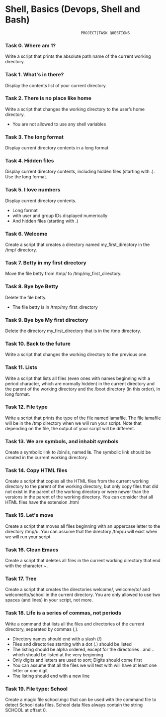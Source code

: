 # Shell, Basics (Devops, Shell and Bash)
                                      PROJECT|TASK QUESTIONS

### Task 0. Where am 1?

Write a script that prints the absolute path name of the current working directory.

### Task 1. What's in there?

Display the contents list of your current directory.

### Task 2. There is no place like home

Write a script that changes the working directory to the user’s home directory.
- You are not allowed to use any shell variables

### Task 3. The long format

Display current directory contents in a long format

### Task 4. Hidden files

Display current directory contents, including hidden files (starting with .). Use the long format.

### Task 5. I love numbers

Display current directory contents.
- Long format
- with user and group IDs displayed numerically
- And hidden files (starting with .)

### Task 6. Welcome

Create a script that creates a directory named my_first_directory in the /tmp/ directory.

### Task 7. Betty in my first directory

Move the file betty from /tmp/ to /tmp/my_first_directory.

### Task 8. Bye bye Betty

Delete the file betty.
- The file betty is in /tmp/my_first_directory

### Task 9. Bye bye My first directory

Delete the directory my_first_directory that is in the /tmp directory.

### Task 10. Back to the future

Write a script that changes the working directory to the previous one.

### Task 11. Lists

Write a script that lists all files (even ones with names beginning with a period character, which are normally hidden) in the current directory and the parent of the working directory and the /boot directory (in this order), in long format.

### Task 12. File type

Write a script that prints the type of the file named iamafile. The file iamafile will be in the /tmp directory when we will run your script.
Note that depending on the file, the output of your script will be different.

### Task 13. We are symbols, and inhabit symbols

Create a symbolic link to /bin/ls, named __ls__. The symbolic link should be created in the current working directory.

### Task 14. Copy HTML files

Create a script that copies all the HTML files from the current working directory to the parent of the working directory, but only copy files that did not exist in the parent of the working directory or were newer than the versions in the parent of the working directory.
You can consider that all HTML files have the extension .html

### Task 15. Let's move

Create a script that moves all files beginning with an uppercase letter to the directory /tmp/u.
You can assume that the directory /tmp/u will exist when we will run your script

### Task 16. Clean Emacs

Create a script that deletes all files in the current working directory that end with the character ~.

### Task 17. Tree

Create a script that creates the directories welcome/, welcome/to/ and welcome/to/school in the current directory.
You are only allowed to use two spaces (and lines) in your script, not more.

### Task 18. Life is a series of commas, not periods

Write a command that lists all the files and directories of the current directory, separated by commas (,).
- Directory names should end with a slash (/)
- Files and directories starting with a dot (.) should be listed
- The listing should be alpha ordered, except for the directories . and .. which should be listed at the very beginning
- Only digits and letters are used to sort; Digits should come first
- You can assume that all the files we will test with will have at least one letter or one digit
- The listing should end with a new line

### Task 19. File type: School

Create a magic file school.mgc that can be used with the command file to detect School data files. School data files always contain the string SCHOOL at offset 0.
